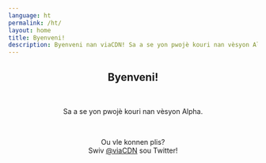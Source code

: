 ```yaml
---
language: ht
permalink: /ht/
layout: home
title: Byenveni!
description: Byenveni nan viaCDN! Sa a se yon pwojè kouri nan vèsyon Alpha. Ou vle konnen plis?
---
```


<center>
<h2>Byenveni!</h2>
<br/>

<p>
Sa a se yon pwojè kouri nan vèsyon Alpha.
</p>

<br/>

<p>
Ou vle konnen plis?
<br/>
Swiv <a href="https://twitter.com/viaCDN" target="_blank" rel="noopener">@viaCDN</a> sou Twitter!
</p>

<br/>
</center>
